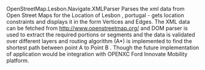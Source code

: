 OpenStreetMap.Lesbon.Navigate.XMLParser
Parses the xml data from Open Street Maps for the Location of Lesbon , portugal - gets location constraints and displays it in the form Vertices and Edges. The XML data can be fetched from http://www.openstreetmap.org/ and DOM parser is used to extract the required portions or segments and the data is validated over different layers and routing algorithm (A*) is implemented to find the shortest path between point A to Point B . 
Though the future implementation of application would be integration with OPENXC Ford Innovate Mobility platform. 
